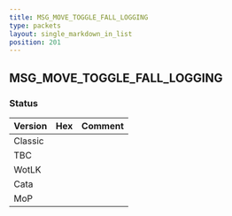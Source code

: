 ```yaml
---
title: MSG_MOVE_TOGGLE_FALL_LOGGING
type: packets
layout: single_markdown_in_list
position: 201
---
```


## MSG_MOVE_TOGGLE_FALL_LOGGING

### Status

Version    | Hex        | Comment
---------- | ---------- | ---------- 
Classic    |            |
TBC        |            |
WotLK      |            |
Cata       |            |
MoP        |            |